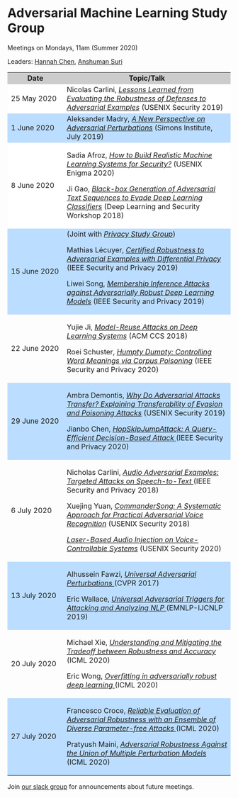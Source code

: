 # Adversarial Machine Learning Study Group


Meetings on Mondays, 11am (Summer 2020)

Leaders: <a href="https://hannahxchen.github.io/">Hannah Chen</a>, <a href="https://sites.google.com/virginia.edu/anshuman/home">Anshuman Suri</a>


   <table width="100%" align="center">
   <tr bgcolor="#CCC"><td style="text-align:center" width="25%"><b>Date</b></td><td width="75%" style="text-align:center"><b>Topic/Talk</b></td></tr>
   <tr bgcolor="#FFF"><td>25 May 2020</td><td>
Nicolas Carlini, <a href="https://www.youtube.com/watch?v=ZncTqqkFipE"><em>Lessons Learned from Evaluating the Robustness of Defenses to Adversarial Examples</em></a> (USENIX Security 2019)
</td></tr>
   <tr bgcolor="#BDF">
   <td>
1 June 2020
   </td><td>
Aleksander Madry, <a href="https://simons.berkeley.edu/talks/tbd-57"><em>A New Perspective on Adversarial Perturbations</em></a> (Simons Institute, July 2019)  
   </td>
   </tr>

   <tr bgcolor="#FFF">
   <td>8 June 2020</td>
   <td>

Sadia Afroz, <a href="https://www.youtube.com/watch?v=wGrCyAtojvg"><em>How to Build Realistic Machine Learning Systems for Security?</em></a> (USENIX Enigma 2020)

Ji Gao, <a href="https://www.youtube.com/watch?v=Ho3V_eACoSQ"><em>Black-box Generation of Adversarial Text Sequences to Evade Deep Learning Classifiers</em></a> (Deep Learning and Security Workshop 2018)   </td>
   </tr>

   <tr bgcolor="#BDF">
   <td>
   15 June 2020</td>
   <td>
(Joint with <a href="/privacy"><em>Privacy Study Group</em></a>)

Mathias Lécuyer, <a href="https://www.youtube.com/watch?v=mYRdZIXtqcA"><em>Certified Robustness to Adversarial Examples with Differential Privacy</em></a> (IEEE Security and Privacy 2019)

Liwei Song, <a href="https://www.youtube.com/watch?v=MUhb3bRla2A"><em>Membership Inference Attacks against Adversarially Robust Deep Learning Models</em></a> (IEEE Security and Privacy 2019)

</td>
</tr>
   <tr>
   <td>22 June 2020</td>
   <td>

Yujie Ji, <a href="https://www.youtube.com/watch?v=Zsd-IB3TWrA"><em>Model-Reuse Attacks on Deep Learning Systems</em></a> (ACM CCS 2018)

Roei Schuster, <a href="https://www.youtube.com/watch?v=lg3NrnxGsiU&feature=youtu.be"><em>Humpty Dumpty: Controlling Word Meanings via Corpus Poisoning</em></a> (IEEE Security and Privacy 2020)


</td>
   </tr>
   <tr bgcolor="#BDF">
   <td>
   29 June 2020</td>
   <td>

Ambra Demontis, <a href="https://www.youtube.com/watch?v=WxgVJAY21kI"><em>Why Do Adversarial Attacks Transfer? Explaining Transferability of Evasion and Poisoning Attacks</em></a> (USENIX Security 2019)

Jianbo Chen, <a href="https://www.youtube.com/watch?v=vkCifg2rp34"><em>HopSkipJumpAttack: A Query-Efficient Decision-Based Attack
</em></a> (IEEE Security and Privacy 2020)

</td>
</tr>
<tr>
   <td>6 July 2020</td>
   <td>

Nicholas Carlini, <a href="https://www.youtube.com/watch?v=Ho5jLKfoKSA"><em>Audio Adversarial Examples: Targeted Attacks on Speech-to-Text
</em></a> (IEEE Security and Privacy 2018)

Xuejing Yuan, <a href="https://www.youtube.com/watch?v=ncfr4YPkJ9E"><em>CommanderSong: A Systematic Approach for Practical Adversarial Voice Recognition</em></a> (USENIX Security 2018)

<a href="https://www.youtube.com/watch?v=ORji7Tz5GiI&feature=emb_title"><em>Laser-Based Audio Injection on Voice-Controllable Systems</em></a> (USENIX Security 2020)

</td>
   </tr>
   <tr bgcolor="#BDF">
   <td>
   13 July 2020</td>
   <td>

Alhussein Fawzi, <a href="https://www.youtube.com/watch?v=yd4j8ue521g&feature=youtu.be"><em>Universal Adversarial Perturbations
</em></a> (CVPR 2017)

Eric Wallace, <a href="https://www.youtube.com/watch?v=pGSl3eHdgeo&feature=youtu.be"><em>Universal Adversarial Triggers for Attacking and Analyzing NLP
</em></a> (EMNLP-IJCNLP 2019)

</td>
</tr>
<tr>
   <td>20 July 2020</td>
   <td>

Michael Xie, <a href="https://www.youtube.com/watch?v=SkKFAY0GiZk"><em>Understanding and Mitigating the Tradeoff between Robustness and Accuracy
</em></a> (ICML 2020)

Eric Wong, <a href="https://proceedings.icml.cc/static/paper_files/icml/2020/2936-Paper.pdf"><em>Overfitting in adversarially robust deep learning
</em></a> (ICML 2020)

</td>
   </tr>
<tr bgcolor="#BDF">
   <td>
   27 July 2020</td>
   <td>

Francesco Croce, <a href="https://proceedings.icml.cc/static/paper_files/icml/2020/6846-Paper.pdf"><em>Reliable Evaluation of Adversarial Robustness with an Ensemble of Diverse
Parameter-free Attacks </em></a> (ICML 2020)

Pratyush Maini, <a href="https://proceedings.icml.cc/static/paper_files/icml/2020/3863-Paper.pdf"><em>Adversarial Robustness Against the Union of Multiple Perturbation Models </em></a> (ICML 2020)

</td>
</tr>
   
   </table>

Join [our slack group](https://uvasrg.slack.com) for announcements about future meetings.
